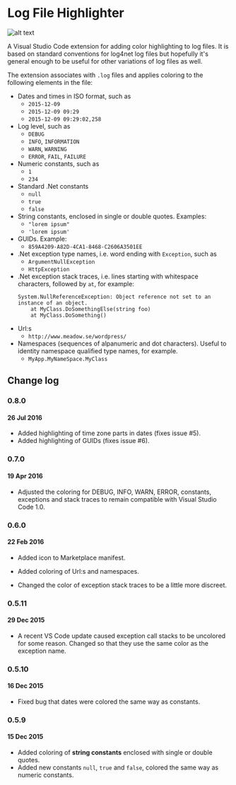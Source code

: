 # Log File Highlighter

![alt text][sample]

A Visual Studio Code extension for adding color highlighting to log files. It is based on standard conventions for log4net log files but hopefully it's general enough to be useful for other variations of log files as well. 

The extension associates with `.log` files and applies coloring to the following elements in the file:

* Dates and times in ISO format, such as
	* `2015-12-09`
	* `2015-12-09 09:29`
	* `2015-12-09 09:29:02,258`
* Log level, such as
	* `DEBUG`
	* `INFO`, `INFORMATION`
	* `WARN`, `WARNING`
	* `ERROR`, `FAIL`, `FAILURE`
* Numeric constants, such as
	* `1`
	* `234`
* Standard .Net constants
	* `null`
	* `true`
	* `false`
* String constants, enclosed in single or double quotes. Examples:
	* `"lorem ipsum"`
	* `'lorem ipsum'`
* GUIDs. Example:
	* `859A4209-A82D-4CA1-8468-C2606A3501EE`
* .Net exception type names, i.e. word ending with `Exception`, such as
	* `ArgumentNullException`
	* `HttpException`
* .Net exception stack traces, i.e. lines starting with whitespace characters, followed by `at`, for example:
	```
	System.NullReferenceException: Object reference not set to an instance of an object.
		at MyClass.DoSomethingElse(string foo)
		at MyClass.DoSomething()
	```
* Url:s
	* `http://www.meadow.se/wordpress/`
* Namespaces (sequences of alpanumeric and dot characters). Useful to identity namespace qualified type names, for example.
	* `MyApp.MyNameSpace.MyClass`


## Change log

### 0.8.0
#### 26 Jul 2016

* Added highlighting of time zone parts in dates (fixes issue #5).
* Added highlighting of GUIDs (fixes issue #6).

### 0.7.0
#### 19 Apr 2016

* Adjusted the coloring for DEBUG, INFO, WARN, ERROR, constants, exceptions and stack traces to remain compatible with Visual Studio Code 1.0.

### 0.6.0
#### 22 Feb 2016

* Added icon to Marketplace manifest.

* Added coloring of Url:s and namespaces.

* Changed the color of exception stack traces to be a little more discreet. 

### 0.5.11
#### 29 Dec 2015

* A recent VS Code update caused exception call stacks to be uncolored for some reason. Changed so that they use the same color as the exception name.

### 0.5.10
#### 16 Dec 2015

* Fixed bug that dates were colored the same way as constants.

### 0.5.9
#### 15 Dec 2015

* Added coloring of **string constants** enclosed with single or double quotes.
* Added new constants `null`, `true` and `false`, colored the same way as numeric constants.


[sample]: https://raw.githubusercontent.com/emilast/vscode-logfile-highlighter/master/content/sample.png